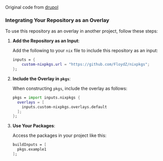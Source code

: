 Original code from [drupol](https://github.com/drupol/my-own-nixpkgs/tree/main/templates/my-own-nixpkgs)


### Integrating Your Repository as an Overlay

To use this repository as an overlay in another project, follow these steps:

1. **Add the Repository as an Input**:

   Add the following to your `nix` file to include this repository as an input:

   ```nix
   inputs = {
       custom-nixpkgs.url = "https://github.com/FloydZ/nixpkgs";
   };
   ```

2. **Include the Overlay in `pkgs`**:

   When constructing `pkgs`, include the overlay as follows:

   ```nix
   pkgs = import inputs.nixpkgs {
     overlays = [
       inputs.custom-nixpkgs.overlays.default
     ];
   };
   ```

3. **Use Your Packages**:

   Access the packages in your project like this:

   ```nix
   buildInputs = [ 
     pkgs.example1 
   ];
   ```
